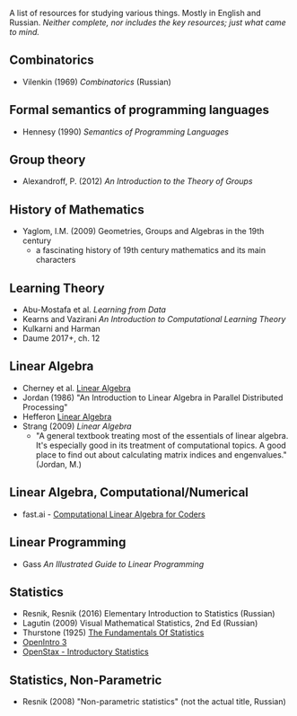 A list of resources for studying various things. Mostly in English and Russian. *Neither complete, nor includes the key resources; just what came to mind.*

## Combinatorics

- Vilenkin (1969) *Combinatorics* (Russian)



## Formal semantics of programming languages

- Hennesy (1990) *Semantics of Programming Languages*



## Group theory

- Alexandroff, P. (2012) *An Introduction to the Theory of Groups*



## History of Mathematics

- Yaglom, I.M. (2009) Geometries, Groups and Algebras in the 19th century
  - a fascinating history of 19th century mathematics and its main characters



## Learning Theory

- Abu-Mostafa et al. *Learning from Data*
- Kearns and Vazirani *An Introduction to Computational Learning Theory*
- Kulkarni and Harman
- Daume 2017+, ch. 12



## Linear Algebra

- Cherney et al. [Linear Algebra](https://www.math.ucdavis.edu/~linear/)
- Jordan (1986) "An Introduction to Linear Algebra in Parallel Distributed Processing"
- Hefferon [Linear Algebra](http://joshua.smcvt.edu/linearalgebra/)
- Strang (2009) *Linear Algebra*
  - "A general textbook treating most of the essentials of linear algebra.
  It's especially good in its treatment of computational topics. A good place to find
  out about calculating matrix indices and engenvalues." (Jordan, M.)

## Linear Algebra, Computational/Numerical

- fast.ai - [Computational Linear Algebra for Coders](https://github.com/fastai/numerical-linear-algebra)


## Linear Programming

- Gass *An Illustrated Guide to Linear Programming*



## Statistics

- Resnik, Resnik (2016) Elementary Introduction to Statistics (Russian)
- Lagutin (2009) Visual Mathematical Statistics, 2nd Ed (Russian)
- Thurstone (1925) [The Fundamentals Of Statistics](https://archive.org/details/in.ernet.dli.2015.262413)
- [OpenIntro 3](https://www.openintro.org/stat/textbook.php?stat_book=os)
- [OpenStax - Introductory Statistics](https://cnx.org/contents/MBiUQmmY@19.1:kcV4GRqc@13/Preface)


## Statistics, Non-Parametric

- Resnik (2008) "Non-parametric statistics" (not the actual title, Russian)

